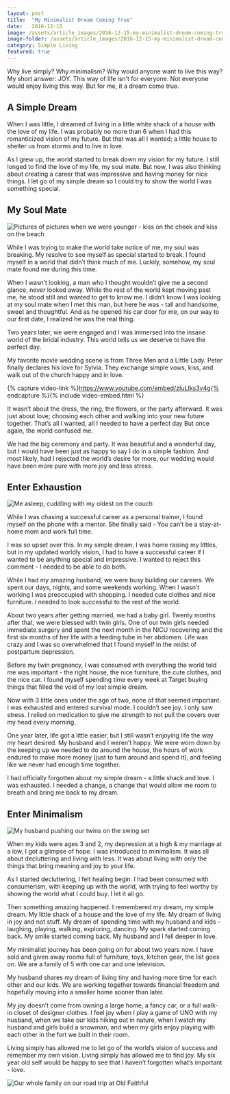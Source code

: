 ```yaml
---
layout: post
title:  "My Minimalist Dream Coming True"
date:   2016-12-15
image: /assets/article_images/2016-12-15-my-minimalist-dream-coming-true/shack.jpg
image-folder: /assets/article_images/2016-12-15-my-minimalist-dream-coming-true
category: Simple Living
featured: true
---
```


Why live simply? Why minimalism? Why would anyone want to live this way? My short answer: JOY. This way of life isn’t for everyone. Not everyone would enjoy living this way. But for me, it a dream come true.

## A Simple Dream

When I was little, I dreamed of living in a little white shack of a house with the love of my life. I was probably no more than 6 when I had this romanticized vision of my future. But that was all I wanted; a little house to shelter us from storms and to live in love.

As I grew up, the world started to break down my vision for my future. I still longed to find the love of my life, my soul mate. But now, I was also thinking about creating a career that was impressive and having money for nice things. I let go of my simple dream so I could try to show the world I was something special.

## My Soul Mate

![Pictures of pictures when we were younger - kiss on the cheek and kiss on the beach]({{site.url}}{{page.image-folder}}/picture-pictures.jpg)

While I was trying to make the world take notice of me, my soul was breaking. My resolve to see myself as special started to break. I found myself in a world that didn’t think much of me. Luckily, somehow, my soul mate found me during this time.

When I wasn’t looking, a man who I thought wouldn’t give me a second glance, never looked away. While the rest of the world kept moving past me, he stood still and wanted to get to know me. I didn’t know I was looking at my soul mate when I met this man, but here he was - tall and handsome, sweet and thoughtful. And as he opened his car door for me, on our way to our first date, I realized he was the real thing.

Two years later, we were engaged and I was immersed into the insane world of the bridal industry. This world tells us we deserve to have the perfect day.

My favorite movie wedding scene is from Three Men and a Little Lady. Peter finally declares his love for Sylvia. They exchange simple vows, kiss, and walk out of the church happy and in love.

{% capture video-link %}https://www.youtube.com/embed/zIuLIks3v4g{% endcapture %}{% include video-embed.html %}

It wasn’t about the dress, the ring, the flowers, or the party afterward. It was just about love; choosing each other and walking into your new future together. That’s all I wanted, all I needed to have a perfect day But once again, the world confused me.

We had the big ceremony and party. It was beautiful and a wonderful day, but I would have been just as happy to say I do in a simple fashion. And most likely, had I rejected the world’s desire for more, our wedding would have been more pure with more joy and less stress.

## Enter Exhaustion

![Me asleep, cuddling with my oldest on the couch]({{site.url}}{{page.image-folder}}/couch-cuddles.jpg)

While I was chasing a successful career as a personal trainer, I found myself on the phone with a mentor. She finally said - You can’t be a stay-at-home mom and work full time.

I was so upset over this. In my simple dream, I was home raising my littles, but in my updated worldly vision, I had to have a successful career if I wanted to be anything special and impressive. I wanted to reject this comment - I needed to be able to do both.

While I had my amazing husband, we were busy building our careers. We spent our days, nights, and some weekends working. When I wasn’t working I was preoccupied with shopping. I needed cute clothes and nice furniture. I needed to look successful to the rest of the world.

About two years after getting married, we had a baby girl. Twenty months after that, we were blessed with twin girls. One of our twin girls needed immediate surgery and spent the next month in the NICU recovering and the first six months of her life with a feeding tube in her abdomen. Life was crazy and I was so overwhelmed that I found myself in the midst of postpartum depression.

Before my twin pregnancy, I was consumed with everything the world told me was important - the right house, the nice furniture, the cute clothes, and the nice car. I found myself spending time every week at Target buying things that filled the void of my lost simple dream.

Now with 3 little ones under the age of two, none of that seemed important. I was exhausted and entered survival mode. I couldn’t see joy. I only saw stress. I relied on medication to give me strength to not pull the covers over my head every morning.

One year later, life got a little easier, but I still wasn’t enjoying life the way my heart desired. My husband and I weren’t happy. We were worn down by the keeping up we needed to do around the house, the hours of work endured to make more money (just to turn around and spend it), and feeling like we never had enough time together.

I had officially forgotten about my simple dream - a little shack and love. I was exhausted. I needed a change, a change that would allow me room to breath and bring me back to my dream.

## Enter Minimalism

![My husband pushing our twins on the swing set]({{site.url}}{{page.image-folder}}/swingset.jpg)

When my kids were ages 3 and 2, my depression at a high & my marriage at a low, I got a glimpse of hope. I was introduced to minimalism. It was all about decluttering and living with less. It was about living with only the things that bring meaning and joy to your life.

As I started decluttering, I felt healing begin. I had been consumed with consumerism, with keeping up with the world, with trying to feel worthy by showing the world what I could buy.  I let it all go.

Then something amazing happened. I remembered my dream, my simple dream. My little shack of a house and the love of my life. My dream of living in joy and not stuff. My dream of spending time with my husband and kids - laughing, playing, walking, exploring, dancing. My spark started coming back. My smile started coming back. My husband and I fell deeper in love.

My minimalist journey has been going on for about two years now. I have sold and given away rooms full of furniture, toys, kitchen gear, the list goes on. We are a family of 5 with one car and one television.

My husband shares my dream of living tiny and having more time for each other and our kids. We are working together towards financial freedom and hopefully moving into a smaller home sooner than later.

My joy doesn’t come from owning a large home, a fancy car, or a full walk-in closet of designer clothes. I feel joy when I play a game of UNO with my husband, when we take our kids hiking out in nature, when I watch my husband and girls build a snowman, and when my girls enjoy playing with each other in the fort we built in their room.

Living simply has allowed me to let go of the world’s vision of success and remember my own vision. Living simply has allowed me to find joy. My six year old self would be happy to see that I haven’t forgotten what’s important - love.

![Our whole family on our road trip at Old Faithful]({{site.url}}{{page.image-folder}}/old-faithful.jpg)
